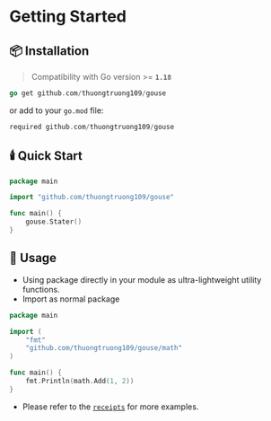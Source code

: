 # Getting Started

## 📦 Installation

> Compatibility with Go version >= **`1.18`**

```go
go get github.com/thuongtruong109/gouse
```

or add to your `go.mod` file:

```go
required github.com/thuongtruong109/gouse
```

## 🕯️ Quick Start

```go
package main

import "github.com/thuongtruong109/gouse"

func main() {
    gouse.Stater()
}
```

## 🦄 Usage

- Using package directly in your module as ultra-lightweight utility functions.
- Import as normal package

```go
package main

import (
    "fmt"
    "github.com/thuongtruong109/gouse/math"
)

func main() {
    fmt.Println(math.Add(1, 2))
}
```

- Please refer to the [`receipts`](/receipts/array) for more examples.
